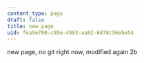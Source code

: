 ```yaml
---
content_type: page
draft: false
title: new page
uid: fea5e780-c95e-4993-aa02-6878c56ebe54
---
```

new page, no git right now, modified again 2b